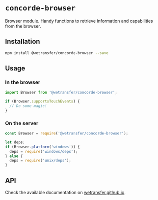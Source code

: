 # `concorde-browser`

Browser module. Handy functions to retrieve information and capabilities from the browser.

## Installation

```sh
npm install @wetransfer/concorde-browser --save
```

## Usage

### In the browser

```js
import Browser from '@wetransfer/concorde-browser';

if (Browser.supportsTouchEvents) {
  // Do some magic!
}
```

### On the server

```js
const Browser = require('@wetransfer/concorde-browser');

let deps;
if (Browser.platform('windows')) {
  deps = require('windows/deps');
} else {
  deps = require('unix/deps');
}
```

## API

Check the available documentation on [wetransfer.github.io](https://wetransfer.github.io/concorde.js/module-Browser.html).
